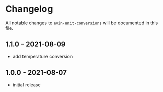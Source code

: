 # Changelog

All notable changes to `evin-unit-conversions` will be documented in this file.

## 1.1.0 - 2021-08-09

- add temperature conversion

## 1.0.0 - 2021-08-07

- initial release
